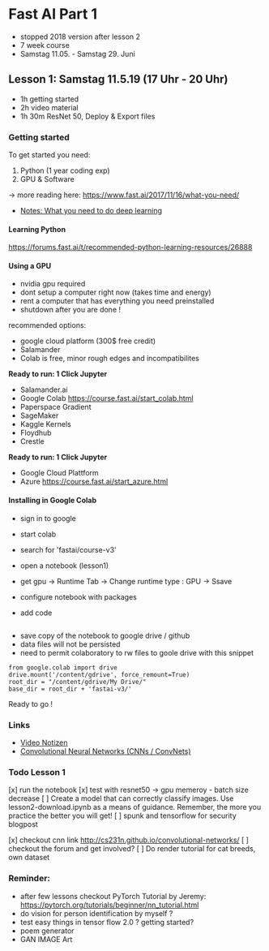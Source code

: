 # Fast AI Part 1 

- stopped 2018 version after lesson 2
- 7 week course 
- Samstag 11.05. - Samstag 29. Juni

## Lesson 1: Samstag 11.5.19 (17 Uhr - 20 Uhr)
- 1h getting started 
- 2h video material
- 1h 30m ResNet 50, Deploy & Export files


### Getting started

To get started you need:
1. Python (1 year coding exp)
2. GPU & Software

-> more reading here: 
https://www.fast.ai/2017/11/16/what-you-need/

- [Notes: What you need to do deep learning](./lesson1/01-what-you-need.md)

#### Learning Python

https://forums.fast.ai/t/recommended-python-learning-resources/26888

#### Using a GPU
- nvidia gpu required
- dont setup a computer right now (takes time and energy)
- rent a computer that has everything you need preinstalled
- shutdown after you are done !

recommended options:
- google cloud platform (300$ free credit)
- Salamander 
- Colab is free, minor rough edges and incompatibilites

**Ready to run: 1 Click Jupyter**
- Salamander.ai
- Google Colab https://course.fast.ai/start_colab.html
- Paperspace Gradient
- SageMaker
- Kaggle Kernels
- Floydhub
- Crestle


**Ready to run: 1 Click Jupyter**
- Google Cloud Plattform
- Azure https://course.fast.ai/start_azure.html


#### Installing in Google Colab
- sign in to google
- start colab
- search for 'fastai/course-v3'
- open a notebook (lesson1)
- get gpu -> Runtime Tab -> Change runtime type : GPU -> Ssave

- configure notebook with packages
- add code 
```  !curl -s https://course.fast.ai/setup/colab | bash
```

- save copy of the notebook to google drive / github
- data files will not be persisted
- need to permit colaboratory to rw files to goole drive with this snippet
```
from google.colab import drive
drive.mount('/content/gdrive', force_remount=True)
root_dir = "/content/gdrive/My Drive/"
base_dir = root_dir + 'fastai-v3/'
```

Ready to go !

### Links

- [Video Notizen](./lesson1/02-video-image-classifier.md)
- [Convolutional Neural Networks (CNNs / ConvNets)](lesson1/03-more.md)


### Todo Lesson 1
[x] run the notebook
[x] test with resnet50 -> gpu memeroy - batch size decrease
[ ] Create a model that can correctly classify images. Use lesson2-download.ipynb as a means of guidance. Remember, the more you practice the better you will get!
[ ] spunk and tensorflow for security blogpost

[x] checkout cnn link http://cs231n.github.io/convolutional-networks/
[ ] checkout the forum and get involved?
[ ] Do render tutorial for cat breeds, own dataset


### Reminder:
- after few lessons checkout PyTorch Tutorial by Jeremy:
https://pytorch.org/tutorials/beginner/nn_tutorial.html
- do vision for person identification by myself ?
- test easy things in tensor flow 2.0 ? getting started?
- poem generator 
- GAN IMAGE Art